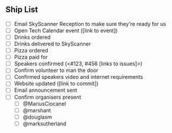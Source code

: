 ## Ship List
- [ ] Email SkyScanner Reception to make sure they're ready for us
- [ ] Open Tech Calendar event ([link to event])
- [ ] Drinks ordered
- [ ] Drinks delivered to SkyScanner
- [ ] Pizza ordered
- [ ] Pizza paid for
- [ ] Speakers confirmed (<#123, #456 [links to issues]>)
- [ ] Confirm volunteer to man the door
- [ ] Confirmed speakers video and internet requirements
- [ ] Website updated ([link to commit])
- [ ] Email announcement sent
- [ ] Confirm organisers present
    - [ ] @MariusCiocanel
    - [ ] @marshant
    - [ ] @douglasm
    - [ ] @marksutherland
